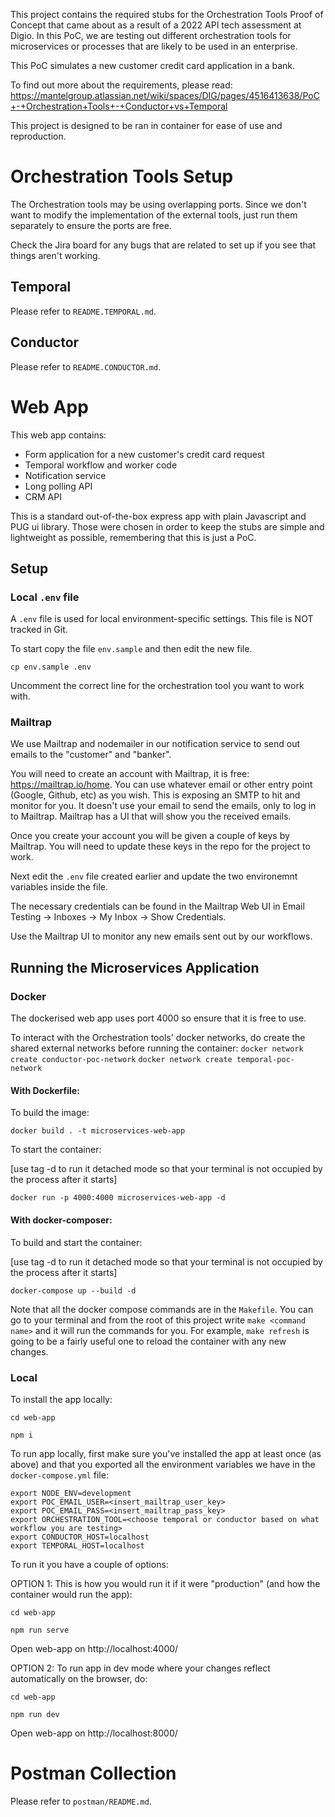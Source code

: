 This project contains the required stubs for the Orchestration Tools Proof of Concept that came about as a result of a 2022 API tech assessment at Digio. In this PoC, we are testing out different orchestration tools for microservices or processes that are likely to be used in an enterprise.

This PoC simulates a new customer credit card application in a bank.

To find out more about the requirements, please read: https://mantelgroup.atlassian.net/wiki/spaces/DIG/pages/4516413638/PoC+-+Orchestration+Tools+-+Conductor+vs+Temporal 

This project is designed to be ran in container for ease of use and reproduction.

# Orchestration Tools Setup

The Orchestration tools may be using overlapping ports. Since we don't want to modify the implementation of the external tools, just run them separately to ensure the ports are free.

Check the Jira board for any bugs that are related to set up if you see that things aren't working.

## Temporal
Please refer to `README.TEMPORAL.md`.

## Conductor
Please refer to `README.CONDUCTOR.md`.

# Web App

This web app contains:
* Form application for a new customer's credit card request
* Temporal workflow and worker code
* Notification service
* Long polling API
* CRM API

This is a standard out-of-the-box express app with plain Javascript and PUG ui library. Those were chosen in order to keep the stubs are simple and lightweight as possible, remembering that this is just a PoC.

## Setup

### Local `.env` file

A `.env` file is used for local environment-specific settings.
This file is NOT tracked in Git.

To start copy the file `env.sample` and then edit the new file.
```shell
cp env.sample .env
```
Uncomment the correct line for the orchestration tool you want to work with.

### Mailtrap

We use Mailtrap and nodemailer in our notification service to send out emails to the "customer" and "banker". 

You will need to create an account with Mailtrap, it is free: https://mailtrap.io/home. You can use whatever email or other entry point (Google, Github, etc) as you wish. This is exposing an SMTP to hit and monitor for you. It doesn't use your email to send the emails, only to log in to Mailtrap. Mailtrap has a UI that will show you the received emails.

Once you create your account you will be given a couple of keys by Mailtrap. You will need to update these keys in the repo for the project to work.

Next edit the `.env` file created earlier and update the two environemnt variables inside the file.

The necessary credentials can be found in the Mailtrap Web UI in
Email Testing -> Inboxes -> My Inbox -> Show Credentials.

Use the Mailtrap UI to monitor any new emails sent out by our workflows.

## Running the Microservices Application

### Docker

The dockerised web app uses port 4000 so ensure that it is free to use.

To interact with the Orchestration tools' docker networks, do create the shared external networks before running the container:
`docker network create conductor-poc-network`
`docker network create temporal-poc-network`

#### With Dockerfile:

To build the image:

`docker build . -t microservices-web-app`

To start the container:

[use tag -d to run it detached mode so that your terminal is not occupied by the process after it starts]

`docker run -p 4000:4000 microservices-web-app -d`

#### With docker-composer:

To build and start the container:

[use tag -d to run it detached mode so that your terminal is not occupied by the process after it starts]

`docker-compose up --build -d`

Note that all the docker compose commands are in the `Makefile`. You can go to your terminal and from the root of this project write `make <command name>` and it will run the commands for you. For example, `make refresh` is going to be a fairly useful one to reload the container with any new changes.

### Local

To install the app locally:

`cd web-app`

`npm i`

To run app locally, first make sure you've installed the app at least once (as above) and that you exported all the environment variables we have in the `docker-compose.yml` file:

```
export NODE_ENV=development
export POC_EMAIL_USER=<insert_mailtrap_user_key>
export POC_EMAIL_PASS=<insert_mailtrap_pass_key>
export ORCHESTRATION_TOOL=<choose temporal or conductor based on what workflow you are testing>
export CONDUCTOR_HOST=localhost
export TEMPORAL_HOST=localhost
```

To run it you have a couple of options:

OPTION 1: This is how you would run it if it were "production" (and how the container would run the app):

`cd web-app`

`npm run serve`

Open web-app on http://localhost:4000/ 

OPTION 2: To run app in dev mode where your changes reflect automatically on the browser, do:

`cd web-app`

`npm run dev`

Open web-app on http://localhost:8000/ 

# Postman Collection
Please refer to `postman/README.md`.
